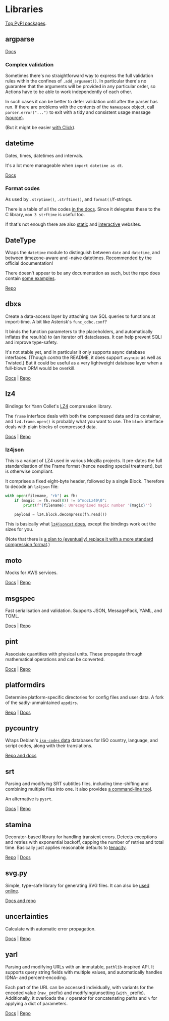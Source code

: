 # Libraries

[Top PyPI packages](https://hugovk.github.io/top-pypi-packages/).

## argparse

[Docs](https://docs.python.org/3/library/argparse.html)

### Complex validation

Sometimes there's no straightforward way to express the full validation rules within the confines of `.add_argument()`.
In particular there's no guarantee that the arguments will be provided in any particular order, so Actions have to be able to work independently of each other.

In such cases it can be better to defer validation until after the parser has run.
If there are problems with the contents of the `Namespace` object, call `parser.error("...")` to exit with a tidy and consistent usage message [(source)](https://stackoverflow.com/questions/49000217/cross-argument-validation-in-argparse).

(But it might be easier [with Click](https://stackoverflow.com/a/44349292)).

## datetime

Dates, times, datetimes and intervals.

It's a lot more manageable when `import datetime as dt`.

[Docs](https://docs.python.org/3/library/datetime.html)

### Format codes

As used by `.strptime()`, `.strftime()`, and `format()`/f-strings.

There is a table of all the codes [in the docs](https://docs.python.org/3/library/datetime.html#format-codes).
Since it delegates these to the C library, `man 3 strftime` is useful too.

If that's not enough there are also [static](https://strftime.org/) and [interactive](https://www.strfti.me/) websites.

## DateType

Wraps the `datetime` module to distinguish between `date` and `datetime`, and between timezone-aware and -naïve datetimes.
Recommended by the official documentation!

There doesn't appear to be any documentation as such, but the repo does contain [some examples](https://github.com/glyph/DateType/blob/trunk/tryit.py).

[Repo](https://github.com/glyph/DateType)

## dbxs

Create a data-access layer by attaching raw SQL queries to functions at import-time.
A bit like Asterisk's `func_odbc.conf`?

It binds the function parameters to the placeholders, and automatically inflates the result(s) to (an iterator of) dataclasses.
It can help prevent SQLI and improve type-safety.

It's not stable yet, and in particular it only supports async database interfaces.
(Though *contra* the README, it does support `asyncio` as well as Twisted.)
But it could be useful as a very lightweight database layer when a full-blown ORM would be overkill.

[Docs](https://dbxs.readthedocs.io/en/latest/) | [Repo](https://github.com/glyph/dbxs)

## lz4

Bindings for Yann Collet's [LZ4](https://lz4.github.io/lz4/) compression library.

The `frame` interface deals with both the compressed data and its container, and `lz4.frame.open()` is probably what you want to use.
The `block` interface deals with plain blocks of compressed data.

[Docs](https://python-lz4.readthedocs.io/en/stable/index.html) | [Repo](https://github.com/python-lz4/python-lz4)

### lz4json

This is a variant of LZ4 used in various Mozilla projects.
It pre-dates the full standardisation of the Frame format (hence needing special treatment), but is otherwise compliant.

It comprises a fixed eight-byte header, followed by a single Block.
Therefore to decode an `lz4json` file:

```python
with open(filename, "rb") as fh:
    if (magic := fh.read(8)) != b"mozLz40\0":
        print(f"{filename}: Unrecognised magic number '{magic}'")

    payload = lz4.block.decompress(fh.read())
```

This is basically what [`lz4jsoncat` does](https://github.com/andikleen/lz4json/blob/master/lz4jsoncat.c#L66-L72), except the bindings work out the sizes for you.

(Note that there is [a plan to (eventually) replace it with a more standard compression format](https://bugzilla.mozilla.org/show_bug.cgi?id=1209390).)

## moto

Mocks for AWS services.

[Docs](https://docs.getmoto.org/en/latest/) | [Repo](https://github.com/getmoto/moto)

## msgspec

Fast serialisation and validation.
Supports JSON, MessagePack, YAML, and TOML.

[Docs](https://jcristharif.com/msgspec/) | [Repo](https://github.com/jcrist/msgspec/)

## pint

Associate quantities with physical units.
These propagate through mathematical operations and can be converted.

[Docs](https://pint.readthedocs.io/en/stable/) | [Repo](https://github.com/hgrecco/pint)

## platformdirs

Determine platform-specific directories for config files and user data.
A fork of the sadly-unmaintained `appdirs`.

[Repo](https://github.com/tox-dev/platformdirs/tree/main) | [Docs](https://platformdirs.readthedocs.io/)

## pycountry

Wraps Debian's [`iso-codes` data](https://salsa.debian.org/iso-codes-team/iso-codes) databases for ISO country, language, and script codes, along with their translations.

[Repo and docs](https://github.com/pycountry/pycountry)

## srt

Parsing and modifying SRT subtitles files, including time-shifting and combining multiple files into one.
It also provides [a command-line tool](https://github.com/cdown/srt/tree/develop/srt_tools).

An alternative is `pysrt`.

[Docs](https://srt.readthedocs.io/en/latest/quickstart.html) | [Repo](https://github.com/cdown/srt)

## stamina

Decorator-based library for handling transient errors.
Detects exceptions and retries with exponential backoff, capping the number of retries and total time.
Basically just applies reasonable defaults to [tenacity](https://github.com/jd/tenacity).

[Repo](https://github.com/hynek/stamina) | [Docs](https://stamina.hynek.me/en/stable/)

## svg.py

Simple, type-safe library for generating SVG files.
It can also be [used online](https://svg.orsinium.dev/).

[Docs and repo](https://github.com/orsinium-labs/svg.py)

## uncertainties

Calculate with automatic error propagation.

[Docs](https://pythonhosted.org/uncertainties/) | [Repo](https://github.com/lmfit/uncertainties)

## yarl

Parsing and modifying URLs with an immutable, `pathlib`-inspired API.
It supports query string fields with multiple values, and automatically handles IDNA- and percent-encoding.

Each part of the URL can be accessed individually, with variants for the encoded value (`raw_` prefix) and modifying/unsetting (`with_` prefix).
Additionally, it overloads the `/` operator for concatenating paths and `%` for applying a dict of parameters.

[Docs](https://yarl.aio-libs.org/en/latest/) | [Repo](https://github.com/aio-libs/yarl)
